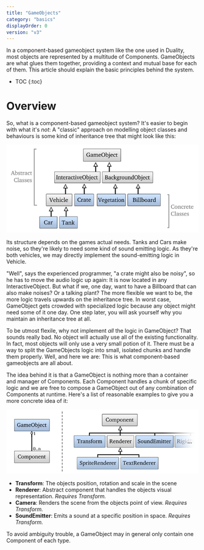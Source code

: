 ```yaml
---
title: "GameObjects"
category: "basics"
displayOrder: 0
version: "v3"
---
```


In a component-based gameobject system like the one used in Duality, most objects are represented by a multitude of Components. GameObjects are what glues them together, providing a context and mutual base for each of them. This article should explain the basic principles behind the system.

* TOC
{:toc}

# Overview

So, what is a component-based gameobject system? It's easier to begin with what it's _not_: A "classic" approach on modelling object classes and behaviours is some kind of inheritance tree that might look like this:

![](../img/GameObject/InheritanceHierarchy.png)

Its structure depends on the games actual needs. Tanks and Cars make noise, so they're likely to need some kind of sound emitting logic. As they're both vehicles, we may directly implement the sound-emitting logic in Vehicle.

"Well", says the experienced programmer, "a crate might also be noisy", so he has to move the audio logic up again: It is now located in any InteractiveObject. But what if we, one day, want to have a Billboard that can also make noises? Or a talking plant? The more flexible we want to be, the more logic travels upwards on the inheritance tree. In worst case, GameObject gets crowded with specialized logic because any object might need some of it one day. One step later, you will ask yourself why you maintain an inheritance tree at all.

To be utmost flexile, why not implement _all_ the logic in GameObject? That sounds really bad. No object will actually use all of the existing functionality. In fact, most objects will only use a very small potion of it. There must be a way to split the GameObjects logic into small, isolated chunks and handle them properly. Well, and here we are: This is what component-based gameobjects are all about.

The idea behind it is that a GameObject is nothing more than a container and manager of Components. Each Component handles a chunk of specific logic and we are free to compose a GameObject out of any combination of Components at runtime. Here's a list of reasonable examples to give you a more concrete idea of it:

![](../img/GameObject/ComponentGameObject.png)

  * **Transform**: The objects position, rotation and scale in the scene
  * **Renderer**: Abstract component that handles the objects visual representation. _Requires Transform._
  * **Camera**: Renders the scene from the objects point of view. _Requires Transform._
  * **SoundEmitter**: Emits a sound at a specific position in space. _Requires Transform._

To avoid ambiguity trouble, a GameObject may in general only contain one Component of each type. 